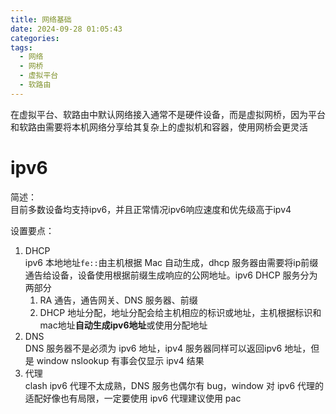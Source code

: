 ```yaml
---
title: 网络基础
date: 2024-09-28 01:05:43
categories:
tags:
  - 网络
  - 网桥
  - 虚拟平台
  - 软路由
---
```


在虚拟平台、软路由中默认网络接入通常不是硬件设备，而是虚拟网桥，因为平台和软路由需要将本机网络分享给其复杂上的虚拟机和容器，使用网桥会更灵活  

# ipv6  

简述：  
目前多数设备均支持ipv6，并且正常情况ipv6响应速度和优先级高于ipv4

设置要点：  
1. DHCP  
   ipv6 本地地址`fe::`由主机根据 Mac 自动生成，dhcp 服务器由需要将ip前缀通告给设备，设备使用根据前缀生成响应的公网地址。ipv6 DHCP 服务分为两部分
   1. RA 通告，通告网关、DNS 服务器、前缀
   2. DHCP 地址分配，地址分配会给主机相应的标识或地址，主机根据标识和mac地址**自动生成ipv6地址**或使用分配地址
2. DNS  
   DNS 服务器不是必须为 ipv6 地址，ipv4 服务器同样可以返回ipv6 地址，但是 window nslookup 有事会仅显示 ipv4 结果
3. 代理  
   clash ipv6 代理不太成熟，DNS 服务也偶尔有 bug，window 对 ipv6 代理的适配好像也有局限，一定要使用 ipv6 代理建议使用 pac
